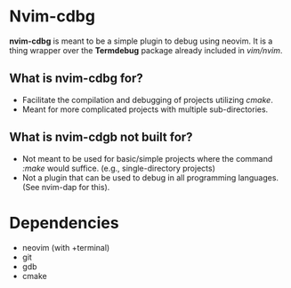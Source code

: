 # Nvim-cdbg

**nvim-cdbg** is meant to be a simple plugin to debug using neovim.
It is a thing wrapper over the **Termdebug** package already included in *vim/nvim*.

## What is nvim-cdbg for?

* Facilitate the compilation and debugging of projects utilizing *cmake*.
* Meant for more complicated projects with multiple sub-directories.

## What is nvim-cdgb not built for?

* Not meant to be used for basic/simple projects where the command *:make* would suffice. (e.g., single-directory projects)
* Not a plugin that can be used to debug in all programming languages. (See nvim-dap for this).

# Dependencies

* neovim (with +terminal)
* git
* gdb
* cmake
